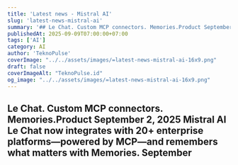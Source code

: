 ```yaml
---
title: 'Latest news - Mistral AI'
slug: 'latest-news-mistral-ai'
summary: '## Le Chat. Custom MCP connectors. Memories.Product September 2, 2025 Mistral AI Le Chat now integrates with 20+ enterprise platforms—powered by MCP—and remembers what matters with Memories. September'
publishedAt: 2025-09-09T07:00:00+07:00
tags: ['AI']
category: AI
author: 'TeknoPulse'
coverImage: "../../assets/images/=latest-news-mistral-ai-16x9.png"
draft: false
coverImageAlt: "TeknoPulse.id"
og_image: "../../assets/images/=latest-news-mistral-ai-16x9.png"
---
```


## Le Chat. Custom MCP connectors. Memories.Product September 2, 2025 Mistral AI Le Chat now integrates with 20+ enterprise platforms—powered by MCP—and remembers what matters with Memories. September
